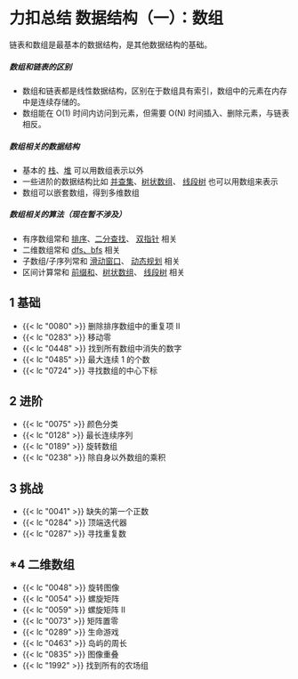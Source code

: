 # 力扣总结 数据结构（一）：数组


链表和数组是最基本的数据结构，是其他数据结构的基础。

##### 数组和链表的区别
- 数组和链表都是线性数据结构，区别在于数组具有索引，数组中的元素在内存中是连续存储的。
- 数组能在 O(1) 时间内访问到元素，但需要 O(N) 时间插入、删除元素，与链表相反。

##### 数组相关的数据结构
- 基本的 [栈](/algorithm-stack)、[堆](/algorithm-heap) 可以用数组表示以外
- 一些进阶的数据结构比如 [并查集](/algorithm-union_find)、[树状数组](/algorithm-binary_indexed_tree)、
[线段树](/algorithm-segment_tree)  也可以用数组来表示
- 数组可以嵌套数组，得到多维数组

##### 数组相关的算法（现在暂不涉及）
- 有序数组常和 [排序](/algorithm-sort)、[二分查找](/algorithm-binary_search)、
[双指针](/algorithm-two_pointers) 相关
- 二维数组常和 [dfs、bfs](/algorithm-dfs_bfs) 相关
- 子数组/子序列常和 [滑动窗口](/algorithm-two_pointers)、 [动态规划](/algorithm-dp) 相关
- 区间计算常和 [前缀和](/algorithm-prefix_sum)、[树状数组](/algorithm-binary_indexed_tree)、
[线段树](/algorithm-segment_tree) 相关

## 1 基础

- {{< lc "0080" >}} 删除排序数组中的重复项 II
- {{< lc "0283" >}} 移动零
- {{< lc "0448" >}} 找到所有数组中消失的数字
- {{< lc "0485" >}} 最大连续 1 的个数
- {{< lc "0724" >}} 寻找数组的中心下标

## 2 进阶

- {{< lc "0075" >}} 颜色分类
- {{< lc "0128" >}} 最长连续序列
- {{< lc "0189" >}} 旋转数组
- {{< lc "0238" >}} 除自身以外数组的乘积

## 3 挑战

- {{< lc "0041" >}} 缺失的第一个正数
- {{< lc "0284" >}} 顶端迭代器
- {{< lc "0287" >}} 寻找重复数

## *4 二维数组

- {{< lc "0048" >}} 旋转图像
- {{< lc "0054" >}} 螺旋矩阵
- {{< lc "0059" >}} 螺旋矩阵 II
- {{< lc "0073" >}} 矩阵置零
- {{< lc "0289" >}} 生命游戏
- {{< lc "0463" >}} 岛屿的周长
- {{< lc "0835" >}} 图像重叠
- {{< lc "1992" >}} 找到所有的农场组

